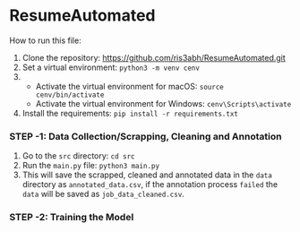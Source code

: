 # ResumeAutomated

How to run this file:

1. Clone the repository: https://github.com/ris3abh/ResumeAutomated.git
2. Set a virtual environment: `python3 -m venv cenv`
3.  - Activate the virtual environment for macOS: `source cenv/bin/activate`
    - Activate the virtual environment for Windows: `cenv\Scripts\activate`
4. Install the requirements: `pip install -r requirements.txt`

### STEP -1: Data Collection/Scrapping, Cleaning and Annotation
1. Go to the `src` directory: `cd src`
2. Run the `main.py` file: `python3 main.py`
3. This will save the scrapped, cleaned and annotated data in the `data` directory as `annotated_data.csv`, if the annotation process `failed` the `data` will be saved as `job_data_cleaned.csv`.

### STEP -2: Training the Model



